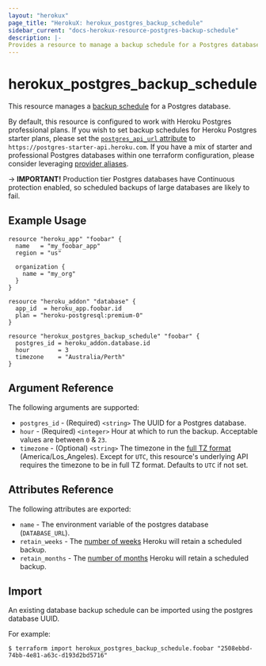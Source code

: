 ```yaml
---
layout: "herokux"
page_title: "HerokuX: herokux_postgres_backup_schedule"
sidebar_current: "docs-herokux-resource-postgres-backup-schedule"
description: |-
Provides a resource to manage a backup schedule for a Postgres database.
---
```


# herokux\_postgres\_backup\_schedule

This resource manages a [backup schedule](https://devcenter.heroku.com/articles/heroku-postgres-backups#scheduling-backups)
for a Postgres database.

By default, this resource is configured to work with Heroku Postgres professional plans. If you wish to set backup
schedules for Heroku Postgres starter plans, please set the
[`postgres_api_url` attribute](https://registry.terraform.io/providers/davidji99/herokux/latest/docs#postgres_api_url)
to ` https://postgres-starter-api.heroku.com`. If you have a mix of starter and professional Postgres databases within one
terraform configuration, please consider leveraging [provider aliases](https://www.terraform.io/docs/language/providers/configuration.html).

-> **IMPORTANT!**
Production tier Postgres databases have Continuous protection enabled, so scheduled backups of large databases
are likely to fail.

## Example Usage

```hcl-terraform
resource "heroku_app" "foobar" {
  name   = "my_foobar_app"
  region = "us"

  organization {
    name = "my_org"
  }
}

resource "heroku_addon" "database" {
  app_id  = heroku_app.foobar.id
  plan = "heroku-postgresql:premium-0"
}

resource "herokux_postgres_backup_schedule" "foobar" {
  postgres_id = heroku_addon.database.id
  hour        = 3
  timezone    = "Australia/Perth"
}
```

## Argument Reference

The following arguments are supported:

* `postgres_id` - (Required) `<string>` The UUID for a Postgres database.
* `hour` - (Required) `<integer>` Hour at which to run the backup. Acceptable values are between `0` & `23`.
* `timezone` - (Optional) `<string>` The timezone in the [full TZ format](http://en.wikipedia.org/wiki/List_of_tz_database_time_zones) (America/Los_Angeles).
Except for `UTC`, this resource's underlying API requires the timezone to be in full TZ format. Defaults to `UTC` if not set.

## Attributes Reference

The following attributes are exported:

* `name` - The environment variable of the postgres database (`DATABASE_URL`).
* `retain_weeks` - The [number of weeks](https://devcenter.heroku.com/articles/heroku-postgres-backups#scheduled-backups-retention-limits)
Heroku will retain a scheduled backup.
* `retain_months` - The [number of months](https://devcenter.heroku.com/articles/heroku-postgres-backups#scheduled-backups-retention-limits)
Heroku will retain a scheduled backup.

## Import

An existing database backup schedule can be imported using the postgres database UUID.

For example:

```shell script
$ terraform import herokux_postgres_backup_schedule.foobar "2508ebbd-74bb-4e81-a63c-d193d2bd5716"
```
